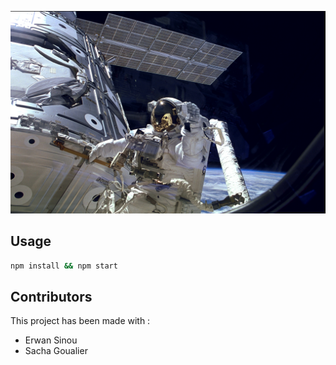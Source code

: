 ![Illustration](nasa.jpg)

## Usage

```bash
npm install && npm start
```

## Contributors

This project has been made with :
- Erwan Sinou
- Sacha Goualier
